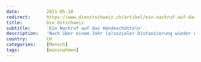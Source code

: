 ```yaml
---
date:          2021-05-10
redirect:      https://www.dieostschweiz.ch/artikel/ein-nachruf-auf-das-haendeschuetteln-a3gVP7Q
title:         Die Ostschweiz
subtitle:      'Ein Nachruf auf das Händeschütteln'
description:   'Nach über einem Jahr (a)sozialer Distanzierung wieder ein herzliches Händeschütteln erleben. Wissen Sie noch, wie sich das anfühlt? – Ein Gastbeitrag von Rolf Bolt.'
country:       CH
categories:    [Mensch]
tags:          [massnahmen]
---
```

